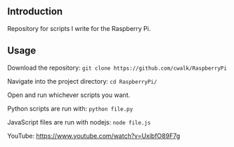## Introduction

Repository for scripts I write for the Raspberry Pi.

## Usage

Download the repository: `git clone https://github.com/cwalk/RaspberryPi`

Navigate into the project directory: `cd RaspberryPi/`

Open and run whichever scripts you want.

Python scripts are run with: `python file.py`

JavaScript files are run with nodejs: `node file.js`

YouTube: https://www.youtube.com/watch?v=UxibfO89F7g
